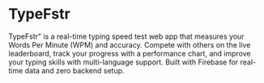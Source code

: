 # TypeFstr
TypeFstr" is a real-time typing speed test web app that measures your Words Per Minute (WPM) and accuracy. Compete with others on the live leaderboard, track your progress with a performance chart, and improve your typing skills with multi-language support. Built with Firebase for real-time data and zero backend setup.
